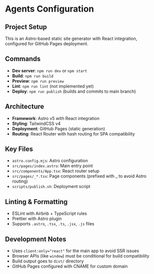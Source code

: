 # Agents Configuration

## Project Setup

This is an Astro-based static site generator with React integration, configured for GitHub Pages deployment.

## Commands

- **Dev server**: `npm run dev` or `npm start`
- **Build**: `npm run build`
- **Preview**: `npm run preview`
- **Lint**: `npm run lint` (not implemented yet)
- **Deploy**: `npm run publish` (builds and commits to main branch)

## Architecture

- **Framework**: Astro v5 with React integration
- **Styling**: TailwindCSS v4
- **Deployment**: GitHub Pages (static generation)
- **Routing**: React Router with hash routing for SPA compatibility

## Key Files

- `astro.config.mjs`: Astro configuration
- `src/pages/index.astro`: Main entry point
- `src/components/App.tsx`: React router setup
- `src/pages/_*.tsx`: Page components (prefixed with _ to avoid Astro routing)
- `scripts/publish.sh`: Deployment script

## Linting & Formatting

- ESLint with Airbnb + TypeScript rules
- Prettier with Astro plugin
- Supports `.astro`, `.tsx`, `.ts`, `.jsx`, `.js` files

## Development Notes

- Uses `client:only="react"` for the main app to avoid SSR issues
- Browser APIs (like `window`) must be conditional for build compatibility
- Build output goes to `dist/` directory
- GitHub Pages configured with CNAME for custom domain
